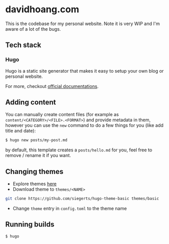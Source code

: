 # davidhoang.com

This is the codebase for my personal website. Note it is very WIP and I'm aware of a lot of the bugs. 

## Tech stack

### Hugo

Hugo is a static site generator that makes it easy to setup your own blog or personal website.

For more, checkout [official documentations](https://gohugo.io/documentation/).

## Adding content

You can manually create content files (for example as `content/<CATEGORY>/<FILE>.<FORMAT>`) and provide metadata in them, however you can use the `new` command to do a few things for you (like add title and date):

```sh
$ hugo new posts/my-post.md
```
by default, this template creates a `posts/hello.md` for you, feel free to remove / rename it if you want.

## Changing themes

- Explore themes [here](https://themes.gohugo.io/)
- Download theme to `themes/<NAME>`

```sh
git clone https://github.com/siegerts/hugo-theme-basic themes/basic
```

- Change `theme` entry in `config.toml` to the theme name

## Running builds

```
$ hugo
```
